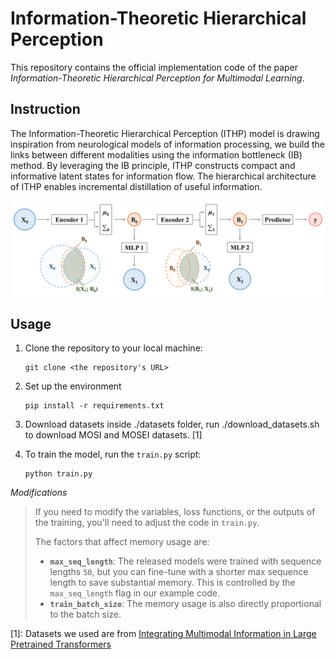 # Information-Theoretic Hierarchical Perception

This repository contains the official implementation code of the paper _Information-Theoretic Hierarchical Perception for Multimodal Learning_.



## Instruction

The Information-Theoretic Hierarchical Perception (ITHP) model is drawing inspiration from neurological models of information processing, we build the links between different modalities using the information bottleneck (IB) method. By leveraging the IB principle, ITHP constructs compact and informative latent states for information flow. The hierarchical architecture of ITHP enables incremental distillation of useful information. 

![Model](./assets/Model.png)



## Usage

1. Clone the repository to your local machine:
    ```
    git clone <the repository's URL>
    ```

2. Set up the environment
    ```
    pip install -r requirements.txt
    ```

3. Download datasets inside ./datasets folder, run ./download_datasets.sh to download MOSI and MOSEI datasets. [1]
   
4. To train the model, run the `train.py` script:
    ```
    python train.py
    ```


_Modifications_

>If you need to modify the variables, loss functions, or the outputs of the training, you'll need to adjust the code in `train.py`.
>
>The factors that affect memory usage are:
>- **`max_seq_length`**: The released models were trained with sequence lengths `50`, but you can fine-tune with a shorter max sequence length to save substantial memory. This is controlled by the `max_seq_length` flag in our example code.
>- **`train_batch_size`**: The memory usage is also directly proportional to the batch size.



[1]: Datasets we used are from [Integrating Multimodal Information in Large Pretrained Transformers](https://github.com/WasifurRahman/BERT_multimodal_transformer)
